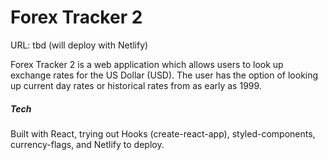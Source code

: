 # Forex Tracker 2
URL: tbd (will deploy with Netlify)

Forex Tracker 2 is a web application which allows users to look up exchange rates for the US Dollar (USD). The user has the option of looking up current day rates or historical rates from as early as 1999.

##### Tech
Built with React, trying out Hooks (create-react-app), styled-components, currency-flags, and Netlify to deploy.
